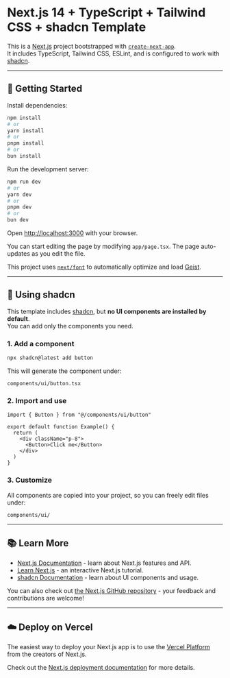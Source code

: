 # Next.js 14 + TypeScript + Tailwind CSS + shadcn Template

This is a [Next.js](https://nextjs.org) project bootstrapped with [`create-next-app`](https://nextjs.org/docs/app/api-reference/cli/create-next-app).  
It includes TypeScript, Tailwind CSS, ESLint, and is configured to work with [shadcn](https://ui.shadcn.com).

---

## 🚀 Getting Started

Install dependencies:

```bash
npm install
# or
yarn install
# or
pnpm install
# or
bun install
```

Run the development server:

```bash
npm run dev
# or
yarn dev
# or
pnpm dev
# or
bun dev
```

Open [http://localhost:3000](http://localhost:3000) with your browser.

You can start editing the page by modifying `app/page.tsx`. The page auto-updates as you edit the file.

This project uses [`next/font`](https://nextjs.org/docs/app/building-your-application/optimizing/fonts) to automatically optimize and load [Geist](https://vercel.com/font).

---

## 🎨 Using shadcn

This template includes [shadcn](https://ui.shadcn.com), but **no UI components are installed by default**.  
You can add only the components you need.

### 1. Add a component
```bash
npx shadcn@latest add button
```

This will generate the component under:
```
components/ui/button.tsx
```

### 2. Import and use
```tsx
import { Button } from "@/components/ui/button"

export default function Example() {
  return (
    <div className="p-8">
      <Button>Click me</Button>
    </div>
  )
}
```

### 3. Customize
All components are copied into your project, so you can freely edit files under:
```
components/ui/
```

---

## 📚 Learn More

- [Next.js Documentation](https://nextjs.org/docs) - learn about Next.js features and API.  
- [Learn Next.js](https://nextjs.org/learn) - an interactive Next.js tutorial.  
- [shadcn Documentation](https://ui.shadcn.com) - learn about UI components and usage.  

You can also check out [the Next.js GitHub repository](https://github.com/vercel/next.js) - your feedback and contributions are welcome!

---

## ☁️ Deploy on Vercel

The easiest way to deploy your Next.js app is to use the [Vercel Platform](https://vercel.com/new?utm_medium=default-template&filter=next.js&utm_source=create-next-app&utm_campaign=create-next-app-readme) from the creators of Next.js.

Check out the [Next.js deployment documentation](https://nextjs.org/docs/app/building-your-application/deploying) for more details.
